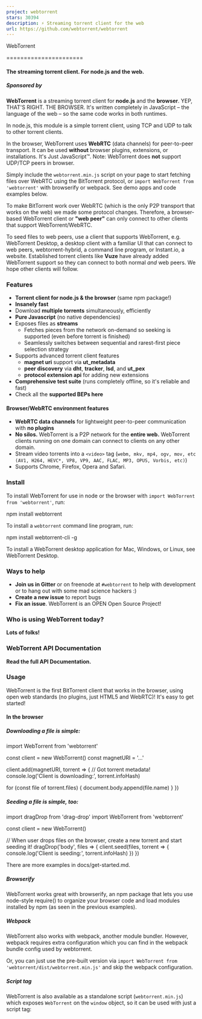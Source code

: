 ```yaml
---
project: webtorrent
stars: 30394
description: ⚡️ Streaming torrent client for the web
url: https://github.com/webtorrent/webtorrent
---
```


  
  
WebTorrent  
  

======================

#### The streaming torrent client. For node.js and the web.

##### Sponsored by        

  

**WebTorrent** is a streaming torrent client for **node.js** and the **browser**. YEP, THAT'S RIGHT. THE BROWSER. It's written completely in JavaScript – the language of the web – so the same code works in both runtimes.

In node.js, this module is a simple torrent client, using TCP and UDP to talk to other torrent clients.

In the browser, WebTorrent uses **WebRTC** (data channels) for peer-to-peer transport. It can be used **without** browser plugins, extensions, or installations. It's Just JavaScript™. Note: WebTorrent does **not** support UDP/TCP peers in browser.

Simply include the `webtorrent.min.js` script on your page to start fetching files over WebRTC using the BitTorrent protocol, or `import WebTorrent from 'webtorrent'` with browserify or webpack. See demo apps and code examples below.

To make BitTorrent work over WebRTC (which is the only P2P transport that works on the web) we made some protocol changes. Therefore, a browser-based WebTorrent client or **"web peer"** can only connect to other clients that support WebTorrent/WebRTC.

To seed files to web peers, use a client that supports WebTorrent, e.g. WebTorrent Desktop, a desktop client with a familiar UI that can connect to web peers, webtorrent-hybrid, a command line program, or Instant.io, a website. Established torrent clients like **Vuze** have already added WebTorrent support so they can connect to both normal _and_ web peers. We hope other clients will follow.

### Features

-   **Torrent client for node.js & the browser** (same npm package!)
-   **Insanely fast**
-   Download **multiple torrents** simultaneously, efficiently
-   **Pure Javascript** (no native dependencies)
-   Exposes files as **streams**
    -   Fetches pieces from the network on-demand so seeking is supported (even before torrent is finished)
    -   Seamlessly switches between sequential and rarest-first piece selection strategy
-   Supports advanced torrent client features
    -   **magnet uri** support via **ut\_metadata**
    -   **peer discovery** via **dht**, **tracker**, **lsd**, and **ut\_pex**
    -   **protocol extension api** for adding new extensions
-   **Comprehensive test suite** (runs completely offline, so it's reliable and fast)
-   Check all the **supported BEPs here**

#### Browser/WebRTC environment features

-   **WebRTC data channels** for lightweight peer-to-peer communication with **no plugins**
-   **No silos.** WebTorrent is a P2P network for the **entire web.** WebTorrent clients running on one domain can connect to clients on any other domain.
-   Stream video torrents into a `<video>` tag (`webm, mkv, mp4, ogv, mov, etc (AV1, H264, HEVC*, VP8, VP9, AAC, FLAC, MP3, OPUS, Vorbis, etc)`)
-   Supports Chrome, Firefox, Opera and Safari.

### Install

To install WebTorrent for use in node or the browser with `import WebTorrent from 'webtorrent'`, run:

npm install webtorrent

To install a `webtorrent` command line program, run:

npm install webtorrent-cli -g

To install a WebTorrent desktop application for Mac, Windows, or Linux, see WebTorrent Desktop.

### Ways to help

-   **Join us in Gitter** or on freenode at `#webtorrent` to help with development or to hang out with some mad science hackers :)
-   **Create a new issue** to report bugs
-   **Fix an issue**. WebTorrent is an OPEN Open Source Project!

### Who is using WebTorrent today?

**Lots of folks!**

### WebTorrent API Documentation

**Read the full API Documentation.**

### Usage

WebTorrent is the first BitTorrent client that works in the browser, using open web standards (no plugins, just HTML5 and WebRTC)! It's easy to get started!

#### In the browser

##### Downloading a file is simple:

import WebTorrent from 'webtorrent'

const client \= new WebTorrent()
const magnetURI \= '...'

client.add(magnetURI, torrent \=> {
  // Got torrent metadata!
  console.log('Client is downloading:', torrent.infoHash)

  for (const file of torrent.files) {
    document.body.append(file.name)
  }
})

##### Seeding a file is simple, too:

import dragDrop from 'drag-drop'
import WebTorrent from 'webtorrent'

const client \= new WebTorrent()

// When user drops files on the browser, create a new torrent and start seeding it!
dragDrop('body', files \=> {
  client.seed(files, torrent \=> {
    console.log('Client is seeding:', torrent.infoHash)
  })
})

There are more examples in docs/get-started.md.

##### Browserify

WebTorrent works great with browserify, an npm package that lets you use node\-style require() to organize your browser code and load modules installed by npm (as seen in the previous examples).

##### Webpack

WebTorrent also works with webpack, another module bundler. However, webpack requires extra configuration which you can find in the webpack bundle config used by webtorrent.

Or, you can just use the pre-built version via `import WebTorrent from 'webtorrent/dist/webtorrent.min.js'` and skip the webpack configuration.

##### Script tag

WebTorrent is also available as a standalone script (`webtorrent.min.js`) which exposes `WebTorrent` on the `window` object, so it can be used with just a script tag:

<script type\='module'\>
  import WebTorrent from 'webtorrent.min.js'
</script\>

The WebTorrent script is also hosted on fast, reliable CDN infrastructure (Cloudflare and MaxCDN) for easy inclusion on your site:

<script type\='module'\>
  import WebTorrent from 'https://esm.sh/webtorrent'
</script\>

##### Chrome App

If you want to use WebTorrent in a Chrome App, you can include the following script:

<script type\='module'\>
  import WebTorrent from 'webtorrent.chromeapp.js'
</script\>

Be sure to enable the `chrome.sockets.udp` and `chrome.sockets.tcp` permissions!

#### In Node.js

WebTorrent also works in node.js, using the _same npm package!_ It's mad science!

**NOTE**: To connect to "web peers" (browsers) in addition to normal BitTorrent peers, use webtorrent-hybrid which includes WebRTC support for node.

#### As a command line app

WebTorrent is also available as a command line app. Here's how to use it:

$ npm install webtorrent-cli -g
$ webtorrent --help

To download a torrent:

$ webtorrent magnet\_uri

To stream a torrent to a device like **AirPlay** or **Chromecast**, just pass a flag:

$ webtorrent magnet\_uri --airplay

There are many supported streaming options:

\--airplay               Apple TV
--chromecast            Chromecast
--mplayer               MPlayer
--mpv                   MPV
--omx \[jack\]            omx \[default: hdmi\]
--vlc                   VLC
--xbmc                  XBMC
--stdout                standard out \[implies --quiet\]

In addition to magnet uris, WebTorrent supports many ways to specify a torrent.

### Talks about WebTorrent

-   Sep 2017 - Nordic JS - Get Rich Quick With P2P Crypto Currency
-   May 2017 - Char.la - WebTorrent and Peerify (Spanish)
-   Nov 2016 - NodeConf Argentina - Real world Electron: Building Cross-platform desktop apps with JavaScript
-   May 2016 - SIGNAL Conference - BitTorrent in the Browser
-   May 2015 - Data Terra Nemo - WebTorrent: Mother of all demos
-   May 2015 - Data Terra Nemo - WebRTC Everywhere
-   Nov 2014 - JSConf Asia - How WebTorrent Works
-   Sep 2014 - NodeConf EU - WebRTC Mad Science (first working WebTorrent demo)
-   Apr 2014 - CraftConf - Bringing BitTorrent to the Web
-   May 2014 - JS.LA - How I Built a BitTorrent Client in the Browser (progress update; node client working)
-   Oct 2013 - RealtimeConf - WebRTC Black Magic (first mention of idea for WebTorrent)

### Modules

Most of the active development is happening inside of small npm packages which are used by WebTorrent.

#### The Node Way™

> "When applications are done well, they are just the really application-specific, brackish residue that can't be so easily abstracted away. All the nice, reusable components sublimate away onto github and npm where everybody can collaborate to advance the commons." — substack from "how I write modules"

#### Modules

These are the main modules that make up WebTorrent:

module

tests

version

description

**webtorrent**

**torrent client (this module)**

bittorrent-dht

distributed hash table client

bittorrent-peerid

identify client name/version

bittorrent-protocol

bittorrent protocol stream

bittorrent-tracker

bittorrent tracker server/client

bittorrent-lsd

bittorrent local service discovery

create-torrent

create .torrent files

magnet-uri

parse magnet uris

parse-torrent

parse torrent identifiers

torrent-discovery

find peers via dht, tracker, and lsd

ut\_metadata

metadata for magnet uris (protocol extension)

ut\_pex

peer discovery (protocol extension)

#### Enable debug logs

In **node**, enable debug logs by setting the `DEBUG` environment variable to the name of the module you want to debug (e.g. `bittorrent-protocol`, or `*` to print **all logs**).

DEBUG=\* webtorrent

In the **browser**, enable debug logs by running this in the developer console:

localStorage.setItem('debug', '\*')

Disable by running this:

localStorage.removeItem('debug')

### License

MIT. Copyright (c) Feross Aboukhadijeh and WebTorrent, LLC.
